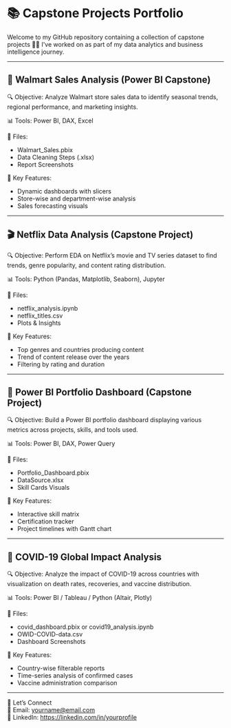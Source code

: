 # 📚 Capstone Projects Portfolio

Welcome to my GitHub repository containing a collection of capstone projects 🧑‍💻 I've worked on as part of my data analytics and business intelligence journey.

---

## 🛒 Walmart Sales Analysis (Power BI Capstone)

🔍 Objective: Analyze Walmart store sales data to identify seasonal trends, regional performance, and marketing insights.

📊 Tools: Power BI, DAX, Excel

📁 Files:
- Walmart_Sales.pbix
- Data Cleaning Steps (.xlsx)
- Report Screenshots

📎 Key Features:
- Dynamic dashboards with slicers
- Store-wise and department-wise analysis
- Sales forecasting visuals

---

## 🎬 Netflix Data Analysis (Capstone Project)

🔍 Objective: Perform EDA on Netflix’s movie and TV series dataset to find trends, genre popularity, and content rating distribution.

📊 Tools: Python (Pandas, Matplotlib, Seaborn), Jupyter

📁 Files:
- netflix_analysis.ipynb
- netflix_titles.csv
- Plots & Insights

📎 Key Features:
- Top genres and countries producing content
- Trend of content release over the years
- Filtering by rating and duration

---

## 💼 Power BI Portfolio Dashboard (Capstone Project)

🔍 Objective: Build a Power BI portfolio dashboard displaying various metrics across projects, skills, and tools used.

📊 Tools: Power BI, DAX, Power Query

📁 Files:
- Portfolio_Dashboard.pbix
- DataSource.xlsx
- Skill Cards Visuals

📎 Key Features:
- Interactive skill matrix
- Certification tracker
- Project timelines with Gantt chart

---

## 🦠 COVID-19 Global Impact Analysis

🔍 Objective: Analyze the impact of COVID-19 across countries with visualization on death rates, recoveries, and vaccine distribution.

📊 Tools: Power BI / Tableau / Python (Altair, Plotly)

📁 Files:
- covid_dashboard.pbix or covid19_analysis.ipynb
- OWID-COVID-data.csv
- Dashboard Screenshots

📎 Key Features:
- Country-wise filterable reports
- Time-series analysis of confirmed cases
- Vaccine administration comparison

---

🔗 Let’s Connect  
📧 Email: yourname@email.com  
💼 LinkedIn: https://linkedin.com/in/yourprofile  

